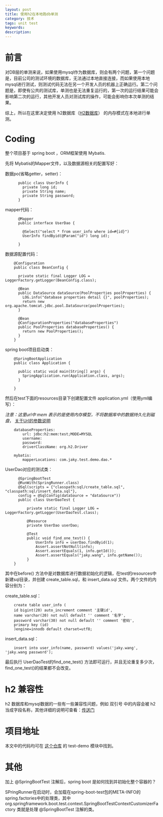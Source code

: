 ```yaml
---
layout: post
title: 使用h2在本地跑db单测
category: 技术
tags: unit test
keywords:
description:
---
```


# 前言

对DB层的单测来说，如果使用mysql作为数据库，则会有两个问题，第一个问题是，目前公司的测试环境的数据库，无法通过本地直接连接，而如果使用本地mysql进行测试，则测试代码无法在另一个开发人员的机器上正确运行。第二个问题是，即使有公共的测试库，单测也是无法重复运行的，第一次的运行结果可能会影响第二次的运行，其他开发人员对测试库的操作，可能会影响你本次单测的结果。

综上，所以在这里决定使用 h2数据库（[H2数据库](http://www.h2database.com/html/main.html)） 的内存模式在本地进行单测。


# Coding

整个项目基于 spring boot ，ORM框架使用 Mybatis.

先将 Mybatis的Mapper文件，以及数据源相关的配置写好：

数据po(省略getter，setter)：

          public class UserInfo {
            private long id;
            private String name;
            private String password;
          }

mapper代码：

          @Mapper
          public interface UserDao {

            @Select("select * from user_info where id=#{id}")
            UserInfo findByid(@Param("id") long id);

          }

数据源配置代码：

        @Configuration
        public class BeanConfig {

          private static final Logger LOG = LoggerFactory.getLogger(BeanConfig.class);

          @Bean
          public DataSource dataSource(PoolProperties poolProperties) {
            LOG.info("database properties detail {}", poolProperties);
            return new org.apache.tomcat.jdbc.pool.DataSource(poolProperties);
          }

          @Bean
          @ConfigurationProperties("databaseProperties")
          public PoolProperties databaseProperties() {
            return new PoolProperties();
          }
        }

spring boot项目启动类：

        @SpringBootApplication
        public class Application {

          public static void main(String[] args) {
            SpringApplication.run(Application.class, args);
          }

        }

然后在test下面的resources目录下创建配置文件 application.yml（使用yml编写）：

*注意：这里url中 mem 表示的是使用内存模型，不将数据库中的数据持久化到磁盘*， [关于Url的参数说明](http://www.h2database.com/html/features.html#database_url)

        databaseProperties:
            url: jdbc:h2:mem:test;MODE=MYSQL
            username:
            password:
            driverClassName: org.h2.Driver

        mybatis:
            mapperLocations: com.jaky.test.demo.dao.*

UserDao对应的测试类：

          @SpringBootTest
          @RunWith(SpringRunner.class)
          @Sql(scripts = {"classpath:sql/create_table.sql", "classpath:sql/insert_data.sql"},
          config = @SqlConfig(dataSource = "dataSource"))
          public class UserDaoTest {

              private static final Logger LOG = LoggerFactory.getLogger(UserDaoTest.class);

              @Resource
              private UserDao userDao;

              @Test
              public void find_one_test() {
                  UserInfo info = userDao.findByid(1);
                  Assert.assertNotNull(info);
                  Assert.assertEquals(1, info.getId());
                  Assert.assertEquals("jaky.wang", info.getName());
              }
        }

其中在before() 方法中是对数据库进行数据初始化的逻辑，在test的resources中新建sql目录，并创建 create_table.sql，和 insert_data.sql 文件。两个文件的内容分别为：

create_table.sql：

        create table user_info (
        id bigint(20) auto_increment comment '主键id',
        name varchar(20) not null default '' comment '名字',
        password varchar(30) not null default '' comment '密码',
        primary key (id)
        )engine=innodb default charset=utf8;

insert_data.sql：

        insert into user_info(name, password) values('jaky.wang', 'jaky.wang password');


最后执行 UserDaoTest的find_one_test() 方法即可运行，并且无论重复多少次，find_one_test()的结果都不会改变。

# h2 兼容性

h2 数据库和mysql数据的一些有一些兼容性问题，例如 双引号 中的内容会被 h2 当成字段名称，其他详细的说明可查看：[传送门](http://www.h2database.com/html/features.html#compatibility)

# 项目地址

本文中的代码均可在 [这个仓库](https://github.com/littlePang/spring-demo) 的 test-demo 模块中找到。

# 其他
加上 @SpringBootTest 注解后，spring boot 是如何找到并初始化整个容器的？

SPringRunner在启动时，会加载在spring-boot-test包的META-INFO的spring.factories中的处理类，其中 org.springframework.boot.test.context.SpringBootTestContextCustomizerFactory 类就是处理 @SpringBootTest 注解的类。
